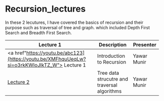 # Recursion_lectures
In these 2 lecutures, I have covered the basics of recursion and their purpose such as traversal of tree and graph. which included Depth First Search and Breadth First Search.

| Lecture 1 | Description                          | Presenter       |
|-----------|--------------------------------------|-----------------|
|  <a href"https://youtu.be/abc123](https://youtu.be/XMFhquUeqLw?si=o3rkKWIoJIkTZ_W"> Lecture 1 | Introduction to Recursion | Yawar Munir  |
|  [Lecture 2]([https://youtu.be/abc123](https://youtu.be/-5JE9zowTA4?si=nvNxnmPq9Z7aGn45)) | Tree data strucutre and traversal algorithms  | Yawar Munir |
